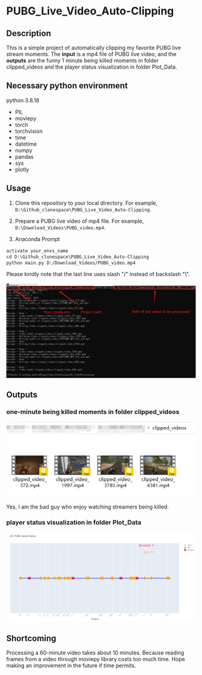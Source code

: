 # PUBG_Live_Video_Auto-Clipping
## Description
This is a simple project of automatically  clipping my favorite PUBG live stream moments. The **input** is a mp4 file of PUBG live video, and the **outputs** are the funny 1 minute being killed moments in folder clipped_videos and the player status visualization in folder Plot_Data.

## Necessary python environment
python 3.8.18
- PIL
- moviepy
- torch
- torchvision
- time
- datetime
- numpy
- pandas
- sys
- plotly

## Usage 
1. Clone this repository to your local directory. For example, `D:\Github_clonespace\PUBG_Live_Video_Auto-Clipping`. 

2. Prepare a PUBG live video of mp4 file. For example, `D:\Download_Videos\PUBG_video.mp4`.

3. Anaconda Prompt
```{bash}
activate your_envs_name
cd D:\Github_clonespace\PUBG_Live_Video_Auto-Clipping
python main.py D:/Download_Videos/PUBG_video.mp4
```

Please kindly note that the last line uses slash "/" instead of backslash "\\".

![](Usage_Example/Command_Line_Output.png)

## Outputs
### one-minute being killed moments in folder **clipped_videos**

![](Usage_Example/Video_output.png)

Yes, I am the bad guy who enjoy watching streamers being killed. 

### player status visualization in folder **Plot_Data**
![](Usage_Example/Figure_output.png)

## Shortcoming
Processing a 60-minute video takes about 10 minutes. Because reading frames from a video through moviepy library costs too much time. Hope making an improvement in the future if time permits.
